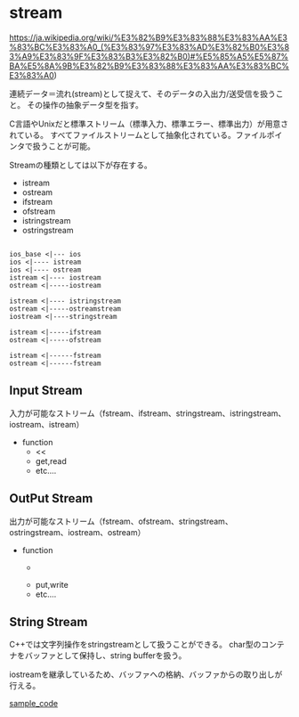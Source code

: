 # stream

https://ja.wikipedia.org/wiki/%E3%82%B9%E3%83%88%E3%83%AA%E3%83%BC%E3%83%A0_(%E3%83%97%E3%83%AD%E3%82%B0%E3%83%A9%E3%83%9F%E3%83%B3%E3%82%B0)#%E5%85%A5%E5%87%BA%E5%8A%9B%E3%82%B9%E3%83%88%E3%83%AA%E3%83%BC%E3%83%A0)

連続データ＝流れ(stream)として捉えて、そのデータの入出力/送受信を扱うこと。
その操作の抽象データ型を指す。

C言語やUnixだと標準ストリーム（標準入力、標準エラー、標準出力）が用意されている。
すべてファイルストリームとして抽象化されている。ファイルポインタで扱うことが可能。

Streamの種類としては以下が存在する。

* istream
* ostream
* ifstream
* ofstream
* istringstream
* ostringstream

```

ios_base <|--- ios
ios <|---- istream
ios <|---- ostream
istream <|---- iostream
ostream <|-----iostream

istream <|---- istringstream
ostream <|-----ostreamstream
iostream <|----stringstream

istream <|-----ifstream
ostream <|-----ofstream

istream <|------fstream
ostream <|------fstream

```

## Input Stream

入力が可能なストリーム（fstream、ifstream、stringstream、istringstream、iostream、istream）

* function
   * <<
   * get,read
   * etc....


## OutPut Stream

出力が可能なストリーム（fstream、ofstream、stringstream、ostringstream、iostream、ostream）

* function
   * >>
   * put,write
   * etc....


## String Stream

C++では文字列操作をstringstreamとして扱うことができる。
char型のコンテナをバッファとして保持し、string bufferを扱う。

iostreamを継承しているため、バッファへの格納、バッファからの取り出しが行える。


[sample_code](/stream/src/stream_sample.cpp)

